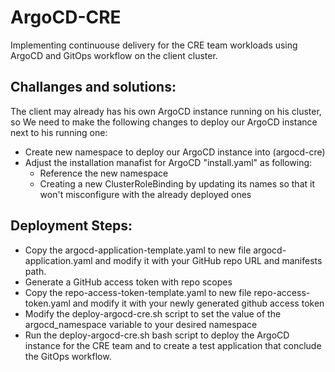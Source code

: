 # ArgoCD-CRE

Implementing continuouse delivery for the CRE team workloads using ArgoCD and GitOps workflow on the client cluster.

## Challanges and solutions:
The client may already has his own ArgoCD instance running on his cluster, so We need to make the following changes to deploy our ArgoCD instance next to his running one:

* Create new namespace to deploy our ArgoCD instance into (argocd-cre)
* Adjust the installation manafist for ArgoCD "install.yaml" as following:
	* Reference the new namespace
	* Creating a new ClusterRoleBinding by updating its names so that it won't misconfigure with the already deployed ones

## Deployment Steps:

* Copy the argocd-application-template.yaml to new file argocd-application.yaml and modify it with your GitHub repo URL and manifests path.
* Generate a GitHub access token with repo scopes
* Copy the repo-access-token-template.yaml to new file repo-access-token.yaml and modify it with your newly generated github access token
* Modify the deploy-argocd-cre.sh script to set the value of the argocd_namespace variable to your desired namespace
* Run the deploy-argocd-cre.sh bash script to deploy the ArgoCD instance for the CRE team and to create a test application that conclude the GitOps workflow.
